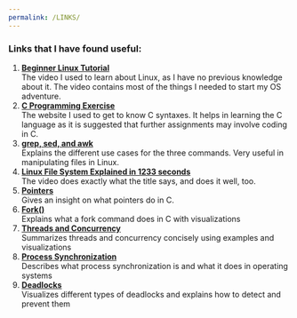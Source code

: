 ```yaml
---
permalink: /LINKS/
---
```


### Links that I have found useful:
1. [**Beginner Linux Tutorial**](https://www.youtube.com/watch?v=V1y-mbWM3B8)  
   The video I used to learn about Linux, as I have no previous knowledge about it. The video contains most of the things I needed to start my OS adventure.
2. [**C Programming Exercise**](https://w3resource.com/c-programming-exercises/)  
   The website I used to get to know C syntaxes. It helps in learning the C language as it is suggested that further assignments may involve coding in C.
3. [**grep, sed, and awk**](https://www.baeldung.com/linux/grep-sed-awk-differences)  
   Explains the different use cases for the three commands. Very useful in manipulating files in Linux.
4. [**Linux File System Explained in 1233 seconds**](https://www.youtube.com/watch?v=A3G-3hp88mo)  
   The video does exactly what the title says, and does it well, too.
5. [**Pointers**](https://www.youtube.com/watch?v=mw1qsMieK5c)  
   Gives an insight on what pointers do in C.
6. [**Fork()**](https://www.section.io/engineering-education/fork-in-c-programming-language/)  
   Explains what a fork command does in C with visualizations
7. [**Threads and Concurrency**](https://applied-programming.github.io/Operating-Systems-Notes/3-Threads-and-Concurrency/)  
   Summarizes threads and concurrency concisely using examples and visualizations
8. [**Process Synchronization**](https://www.guru99.com/process-synchronization.html)  
   Describes what process synchronization is and what it does in operating systems
9. [**Deadlocks**](https://www.tutorialspoint.com/process-deadlocks-in-operating-system)  
   Visualizes different types of deadlocks and explains how to detect and prevent them
